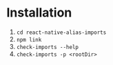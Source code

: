 # Installation

1. ```cd react-native-alias-imports```
1. ```npm link```
1. ```check-imports --help```
1. ```check-imports -p <rootDir>```